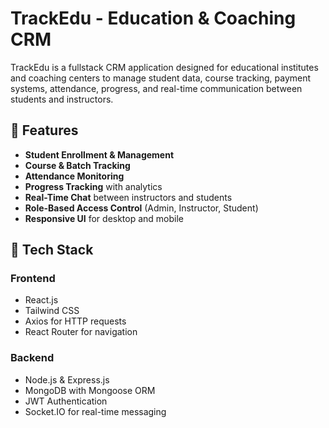 # TrackEdu - Education & Coaching CRM

TrackEdu is a fullstack CRM application designed for educational institutes and coaching centers to manage student data, course tracking, payment systems, attendance, progress, and real-time communication between students and instructors.


## 🚀 Features

- **Student Enrollment & Management**  
- **Course & Batch Tracking**  
- **Attendance Monitoring**  
- **Progress Tracking** with analytics  
- **Real-Time Chat** between instructors and students  
- **Role-Based Access Control** (Admin, Instructor, Student)  
- **Responsive UI** for desktop and mobile  

## 🧰 Tech Stack

### Frontend
- React.js  
- Tailwind CSS  
- Axios for HTTP requests  
- React Router for navigation  

### Backend
- Node.js & Express.js  
- MongoDB with Mongoose ORM  
- JWT Authentication  
- Socket.IO for real-time messaging  


